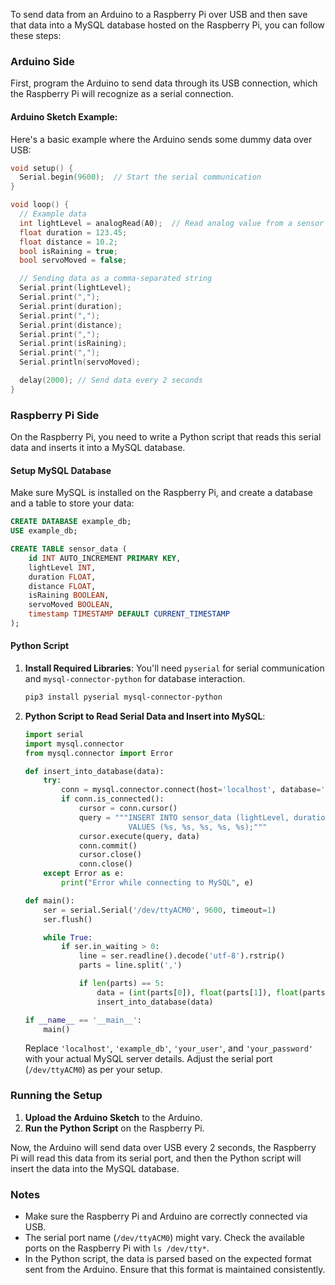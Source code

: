 To send data from an Arduino to a Raspberry Pi over USB and then save that data into a MySQL database hosted on the Raspberry Pi, you can follow these steps:

### Arduino Side

First, program the Arduino to send data through its USB connection, which the Raspberry Pi will recognize as a serial connection.

#### Arduino Sketch Example:

Here's a basic example where the Arduino sends some dummy data over USB:

```cpp
void setup() {
  Serial.begin(9600);  // Start the serial communication
}

void loop() {
  // Example data
  int lightLevel = analogRead(A0);  // Read analog value from a sensor connected to A0
  float duration = 123.45;
  float distance = 10.2;
  bool isRaining = true;
  bool servoMoved = false;

  // Sending data as a comma-separated string
  Serial.print(lightLevel);
  Serial.print(",");
  Serial.print(duration);
  Serial.print(",");
  Serial.print(distance);
  Serial.print(",");
  Serial.print(isRaining);
  Serial.print(",");
  Serial.println(servoMoved);

  delay(2000); // Send data every 2 seconds
}
```

### Raspberry Pi Side

On the Raspberry Pi, you need to write a Python script that reads this serial data and inserts it into a MySQL database.

#### Setup MySQL Database

Make sure MySQL is installed on the Raspberry Pi, and create a database and a table to store your data:

```sql
CREATE DATABASE example_db;
USE example_db;

CREATE TABLE sensor_data (
    id INT AUTO_INCREMENT PRIMARY KEY,
    lightLevel INT,
    duration FLOAT,
    distance FLOAT,
    isRaining BOOLEAN,
    servoMoved BOOLEAN,
    timestamp TIMESTAMP DEFAULT CURRENT_TIMESTAMP
);
```

#### Python Script

1. **Install Required Libraries**: You'll need `pyserial` for serial communication and `mysql-connector-python` for database interaction.

    ```bash
    pip3 install pyserial mysql-connector-python
    ```

2. **Python Script to Read Serial Data and Insert into MySQL**:

    ```python
    import serial
    import mysql.connector
    from mysql.connector import Error

    def insert_into_database(data):
        try:
            conn = mysql.connector.connect(host='localhost', database='example_db', user='your_user', password='your_password')
            if conn.is_connected():
                cursor = conn.cursor()
                query = """INSERT INTO sensor_data (lightLevel, duration, distance, isRaining, servoMoved) 
                           VALUES (%s, %s, %s, %s, %s);"""
                cursor.execute(query, data)
                conn.commit()
                cursor.close()
                conn.close()
        except Error as e:
            print("Error while connecting to MySQL", e)

    def main():
        ser = serial.Serial('/dev/ttyACM0', 9600, timeout=1)
        ser.flush()

        while True:
            if ser.in_waiting > 0:
                line = ser.readline().decode('utf-8').rstrip()
                parts = line.split(',')

                if len(parts) == 5:
                    data = (int(parts[0]), float(parts[1]), float(parts[2]), parts[3] == '1', parts[4] == '1')
                    insert_into_database(data)

    if __name__ == '__main__':
        main()
    ```

    Replace `'localhost'`, `'example_db'`, `'your_user'`, and `'your_password'` with your actual MySQL server details. Adjust the serial port (`/dev/ttyACM0`) as per your setup.

### Running the Setup

1. **Upload the Arduino Sketch** to the Arduino.
2. **Run the Python Script** on the Raspberry Pi.

Now, the Arduino will send data over USB every 2 seconds, the Raspberry Pi will read this data from its serial port, and then the Python script will insert the data into the MySQL database.

### Notes

- Make sure the Raspberry Pi and Arduino are correctly connected via USB.
- The serial port name (`/dev/ttyACM0`) might vary. Check the available ports on the Raspberry Pi with `ls /dev/tty*`.
- In the Python script, the data is parsed based on the expected format sent from the Arduino. Ensure that this format is maintained consistently.